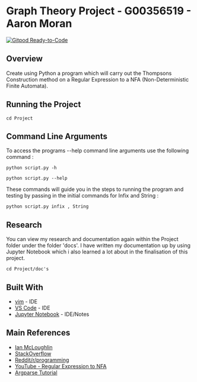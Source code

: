 # Graph Theory Project - G00356519 - Aaron Moran
[![Gitpod Ready-to-Code](https://img.shields.io/badge/Gitpod-Ready--to--Code-blue?logo=gitpod)](https://gitpod.io/#https://github.com/Moran98/graph-theory) 
## Overview

Create using Python a program which will carry out the Thompsons Construction method on a Regular Expression to a NFA (Non-Deterministic Finite Automata). 

## Running the Project

```
cd Project
```

## Command Line Arguments
To access the programs --help command line arguments use the following command :

````
python script.py -h
````

````
python script.py --help
````

These commands will guide you in the steps to running the program and testing by passing in the initial commands for Infix and String : 

````
python script.py infix , String
````



## Research
You can view my research and documentation again within the Project folder under the folder 'docs'. I have written my documentation up by using Jupyter Notebook which i also learned a lot about in the finalisation of this project.

```
cd Project/doc's
```

## Built With
* [vim](https://www.vim.org/) - IDE
* [VS Code](https://code.visualstudio.com/) - IDE
* [Jupyter Notebook](https://jupyter.org/) - IDE/Notes

## Main References 
* [Ian McLoughlin](https://github.com/ianmcloughlin)
* [StackOverflow](https://stackoverflow.com/)
* [Reddit/r/programming](https://www.reddit.com/r/programming/)
* [YouTube - Regular Expression to NFA](https://www.youtube.com/watch?v=RYNN-tb9WxI)
* [Argparse Tutorial](https://youtu.be/rnatu3xxVQE)